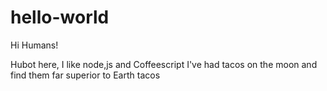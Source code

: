 # hello-world

Hi Humans!

Hubot here, I like node,js and Coffeescript
I've had tacos on the moon and find them far superior to Earth tacos
